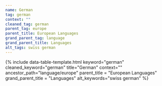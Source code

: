 ```yaml
---
name: German
tag: german
context: ""
cleaned_tag: german
parent_tag: europe
parent_title: European Languages
grand_parent_tag: language
grand_parent_title: Languages
alt_tags: swiss german
---
```


{% include data-table-template.html 
  keyword="german" 
  cleaned_keyword="german" 
  title="German"
  context=""
  ancestor_path="language/europe" 
  parent_title = "European Languages"
  grand_parent_title = "Languages"
  alt_keywords="swiss german"
%}

